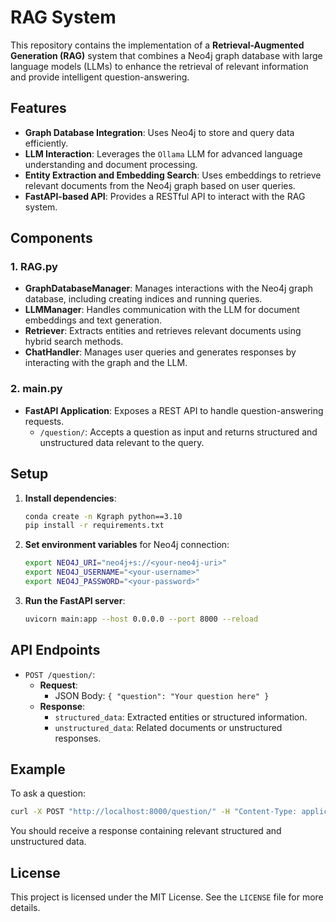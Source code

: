 
# RAG System

This repository contains the implementation of a **Retrieval-Augmented Generation (RAG)** system that combines a Neo4j graph database with large language models (LLMs) to enhance the retrieval of relevant information and provide intelligent question-answering.

## Features

- **Graph Database Integration**: Uses Neo4j to store and query data efficiently.
- **LLM Interaction**: Leverages the `Ollama` LLM for advanced language understanding and document processing.
- **Entity Extraction and Embedding Search**: Uses embeddings to retrieve relevant documents from the Neo4j graph based on user queries.
- **FastAPI-based API**: Provides a RESTful API to interact with the RAG system.

## Components

### 1. RAG.py
- **GraphDatabaseManager**: Manages interactions with the Neo4j graph database, including creating indices and running queries.
- **LLMManager**: Handles communication with the LLM for document embeddings and text generation.
- **Retriever**: Extracts entities and retrieves relevant documents using hybrid search methods.
- **ChatHandler**: Manages user queries and generates responses by interacting with the graph and the LLM.

### 2. main.py
- **FastAPI Application**: Exposes a REST API to handle question-answering requests.
  - `/question/`: Accepts a question as input and returns structured and unstructured data relevant to the query.
  
## Setup

1. **Install dependencies**:
   ```bash
   conda create -n Kgraph python==3.10
   pip install -r requirements.txt
   ```

2. **Set environment variables** for Neo4j connection:
   ```bash
   export NEO4J_URI="neo4j+s://<your-neo4j-uri>"
   export NEO4J_USERNAME="<your-username>"
   export NEO4J_PASSWORD="<your-password>"
   ```

3. **Run the FastAPI server**:
   ```bash
   uvicorn main:app --host 0.0.0.0 --port 8000 --reload
   ```

## API Endpoints

- `POST /question/`: 
  - **Request**:
    - JSON Body: `{ "question": "Your question here" }`
  - **Response**:
    - `structured_data`: Extracted entities or structured information.
    - `unstructured_data`: Related documents or unstructured responses.

## Example

To ask a question:

```bash
curl -X POST "http://localhost:8000/question/" -H "Content-Type: application/json" -d '{"question": "What is the capital of France?"}'
```

You should receive a response containing relevant structured and unstructured data.

## License

This project is licensed under the MIT License. See the `LICENSE` file for more details.
